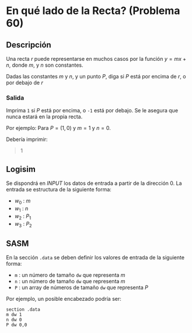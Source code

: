 # En qué lado de la Recta? (Problema 60)

## Descripción

Una recta $r$ puede representarse en muchos casos por la función $y = mx + n$, donde $m$, y $n$ son constantes.

Dadas las constantes $m$ y $n$, y un punto $P$, diga si $P$ está por encima de $r$, o por debajo de $r$

### Salida

Imprima `1` si $P$ está por encima, o `-1` está por debajo. Se le asegura que nunca estará en la propia recta.

Por ejemplo: Para $P=(1,0)$ y $m=1$ y $n=0$.

Debería imprimir:

> 1

## Logisim

Se dispondrá en *INPUT* los datos de entrada a partir de la dirección $0$. La entrada se estructura de la siguiente forma:

- $w_0$ : $m$
- $w_1$ : $n$
- $w_2$ : $P_1$
- $w_3$ : $P_2$

## SASM

En la sección `.data` se deben definir los valores de entrada de la siguiente forma:

- `m` : un número de tamaño `dw` que representa $m$
- `n` : un número de tamaño `dw` que representa $m$
- `P` : un array de números de tamaño `dw` que representa $P$

Por ejemplo, un posible encabezado podría ser:

```
section .data
m dw 1
n dw 0
P dw 0,0
```
